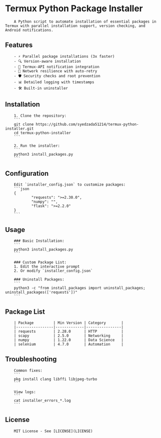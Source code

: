 # Termux Python Package Installer

        A Python script to automate installation of essential packages in Termux with parallel installation support, version checking, and Android notifications.

## Features

        - ⚡ Parallel package installations (3x faster)
        - 🔍 Version-aware installation
        - 📱 Termux-API notification integration
        - 🔄 Network resilience with auto-retry
        - 🛡️ Security checks and root prevention
        - 📊 Detailed logging with timestamps
        - 🛠️ Built-in uninstaller

## Installation

        1. Clone the repository:
        ```
        git clone https://github.com/syedzada51214/termux-python-installer.git
        cd termux-python-installer
        ```

        2. Run the installer:
        ```
        python3 install_packages.py
        ```

## Configuration

        Edit `installer_config.json` to customize packages:
        ```json
        {
                "requests": ">=2.30.0",
                "numpy": "",
                "flask": ">=2.2.0"
        }
        ```

## Usage

        ### Basic Installation:
        ```
        python3 install_packages.py
        ```

        ### Custom Package List:
        1. Edit the interactive prompt
        2. Or modify `installer_config.json`

        ### Uninstall Packages:
        ```
        python3 -c "from install_packages import uninstall_packages; uninstall_packages(['requests'])"
        ```

## Package List

        | Package         | Min Version | Category       |
        |-----------------|-------------|----------------|
        | requests        | 2.28.0      | HTTP           |
        | scapy           | 2.5.0       | Networking     |
        | numpy           | 1.22.0      | Data Science   |
        | selenium        | 4.7.0       | Automation     |

## Troubleshooting

        Common fixes:
        ```
        pkg install clang libffi libjpeg-turbo
        ```

        View logs:
        ```
        cat installer_errors_*.log
        ```

## License

        MIT License - See [LICENSE](LICENSE)

